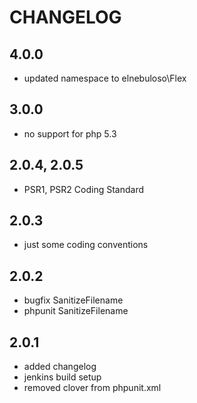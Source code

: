 # CHANGELOG

## 4.0.0

- updated namespace to elnebuloso\Flex

## 3.0.0

- no support for php 5.3

## 2.0.4, 2.0.5

- PSR1, PSR2 Coding Standard

## 2.0.3

- just some coding conventions

## 2.0.2

- bugfix SanitizeFilename
- phpunit SanitizeFilename

## 2.0.1

- added changelog
- jenkins build setup
- removed clover from phpunit.xml
